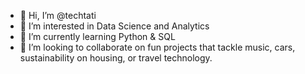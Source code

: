 - 👋 Hi, I’m @techtati
- 👀 I’m interested in Data Science and Analytics
- 🌱 I’m currently learning Python & SQL
- 💞️ I’m looking to collaborate on fun projects that tackle music, cars, sustainability on housing, or travel technology.

<!---
techtati/techtati is a ✨ special ✨ repository because its `README.md` (this file) appears on your GitHub profile.
You can click the Preview link to take a look at your changes.
--->
